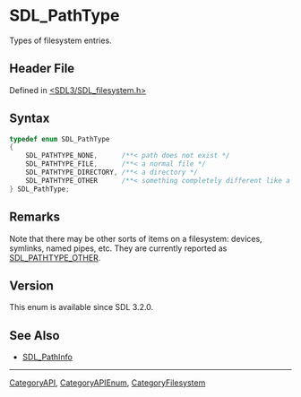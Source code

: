 # SDL_PathType

Types of filesystem entries.

## Header File

Defined in [<SDL3/SDL_filesystem.h>](https://github.com/libsdl-org/SDL/blob/main/include/SDL3/SDL_filesystem.h)

## Syntax

```c
typedef enum SDL_PathType
{
    SDL_PATHTYPE_NONE,      /**< path does not exist */
    SDL_PATHTYPE_FILE,      /**< a normal file */
    SDL_PATHTYPE_DIRECTORY, /**< a directory */
    SDL_PATHTYPE_OTHER      /**< something completely different like a device node (not a symlink, those are always followed) */
} SDL_PathType;
```

## Remarks

Note that there may be other sorts of items on a filesystem: devices,
symlinks, named pipes, etc. They are currently reported as
[SDL_PATHTYPE_OTHER](SDL_PATHTYPE_OTHER).

## Version

This enum is available since SDL 3.2.0.

## See Also

- [SDL_PathInfo](SDL_PathInfo)

----
[CategoryAPI](CategoryAPI), [CategoryAPIEnum](CategoryAPIEnum), [CategoryFilesystem](CategoryFilesystem)

